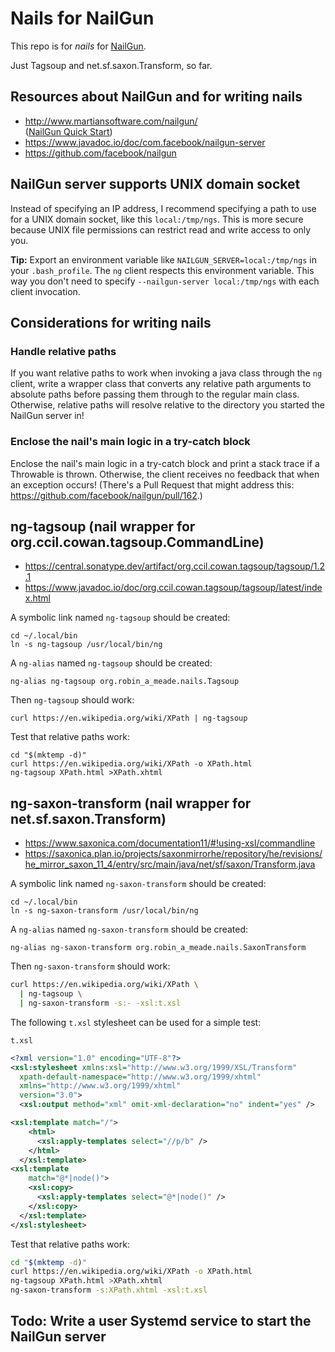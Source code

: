 # Nails for NailGun

This repo is for *nails* for [NailGun](https://github.com/facebook/nailgun).

Just Tagsoup and net.sf.saxon.Transform, so far.

## Resources about NailGun and for writing nails

- http://www.martiansoftware.com/nailgun/  
  ([NailGun Quick Start](http://www.martiansoftware.com/nailgun/quickstart.html))
- https://www.javadoc.io/doc/com.facebook/nailgun-server
- https://github.com/facebook/nailgun 

## NailGun server supports UNIX domain socket

Instead of specifying an IP address, I recommend specifying a path to use for a UNIX domain socket, like this `local:/tmp/ngs`. This is more secure because UNIX file permissions can restrict read and write access to only  you.

**Tip:** Export an environment variable like `NAILGUN_SERVER=local:/tmp/ngs` in your `.bash_profile`. The `ng` client respects this environment variable. This way you don't need to specify `--nailgun-server local:/tmp/ngs` with each client invocation.

## Considerations for writing nails

### Handle relative paths

If you want relative paths to work when invoking a java class through the `ng` client, write a wrapper class that converts any relative path arguments to absolute paths before passing them through to the regular main class. Otherwise, relative paths will resolve relative to the directory you started the NailGun server in!

### Enclose the nail's main logic in a try-catch block

Enclose the nail's main logic in a try-catch block and print a stack trace if a Throwable is thrown. Otherwise, the client receives no feedback that when an exception occurs! (There's a Pull Request that might address this: https://github.com/facebook/nailgun/pull/162.)

## ng-tagsoup (nail wrapper for org.ccil.cowan.tagsoup.CommandLine)

- https://central.sonatype.dev/artifact/org.ccil.cowan.tagsoup/tagsoup/1.2.1
- https://www.javadoc.io/doc/org.ccil.cowan.tagsoup/tagsoup/latest/index.html

A symbolic link named `ng-tagsoup` should be created:
```
cd ~/.local/bin
ln -s ng-tagsoup /usr/local/bin/ng
```

A `ng-alias` named `ng-tagsoup` should be created:
```
ng-alias ng-tagsoup org.robin_a_meade.nails.Tagsoup
```

Then `ng-tagsoup` should work:

```
curl https://en.wikipedia.org/wiki/XPath | ng-tagsoup
```

Test that relative paths work:
```
cd "$(mktemp -d)"
curl https://en.wikipedia.org/wiki/XPath -o XPath.html
ng-tagsoup XPath.html >XPath.xhtml
```

## ng-saxon-transform (nail wrapper for net.sf.saxon.Transform)

- https://www.saxonica.com/documentation11/#!using-xsl/commandline
- https://saxonica.plan.io/projects/saxonmirrorhe/repository/he/revisions/he_mirror_saxon_11_4/entry/src/main/java/net/sf/saxon/Transform.java

A symbolic link named `ng-saxon-transform` should be created:
```
cd ~/.local/bin
ln -s ng-saxon-transform /usr/local/bin/ng
```

A `ng-alias` named `ng-saxon-transform` should be created:
```
ng-alias ng-saxon-transform org.robin_a_meade.nails.SaxonTransform
```

Then `ng-saxon-transform` should work:

```bash
curl https://en.wikipedia.org/wiki/XPath \
  | ng-tagsoup \
  | ng-saxon-transform -s:- -xsl:t.xsl
```

The following `t.xsl` stylesheet can be used for a simple test:

`t.xsl`
```xml
<?xml version="1.0" encoding="UTF-8"?>
<xsl:stylesheet xmlns:xsl="http://www.w3.org/1999/XSL/Transform"
  xpath-default-namespace="http://www.w3.org/1999/xhtml"
  xmlns="http://www.w3.org/1999/xhtml"
  version="3.0">
  <xsl:output method="xml" omit-xml-declaration="no" indent="yes" />

<xsl:template match="/">
    <html>
      <xsl:apply-templates select="//p/b" />
    </html>
  </xsl:template>
<xsl:template
    match="@*|node()">
    <xsl:copy>
      <xsl:apply-templates select="@*|node()" />
    </xsl:copy>
  </xsl:template>
</xsl:stylesheet>
```


Test that relative paths work:
```bash
cd "$(mktemp -d)"
curl https://en.wikipedia.org/wiki/XPath -o XPath.html
ng-tagsoup XPath.html >XPath.xhtml
ng-saxon-transform -s:XPath.xhtml -xsl:t.xsl
```

## Todo: Write a user Systemd service to start the NailGun server
